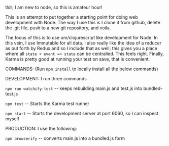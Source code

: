 tldr; I am new to node, so this is amateur hour!

This is an attempt to put together a starting point for doing web
development with Node. The way I use this is I clone it from github,
delete the .git file, push to a new git repository, and voila.

The focus of this is to use om/clojurescript like development for
Node. In this vein, I use Immutable for all data. I also really like
the idea of a reducer as put forth by Redux and so I include that as
well; this gives you a place where all `state + event => state`
can be centralied. This feels right. Finally, Karma is pretty good at
running your test on save, that is convenient.



COMMANDS: (Run `npm install` to locally install all the below commands)

DEVELOPMENT: I run three commands

`npm run watchify-test` -- keeps rebuilding main.js and test.js into bundled-test.js

`npm test` -- Starts the Karma test runner

`npm start` -- Starts the development server at port 6060, so I can inspect myself


PRODUCTION: I use the following:

`npm browserify` -- converts main.js into a bundled.js form

